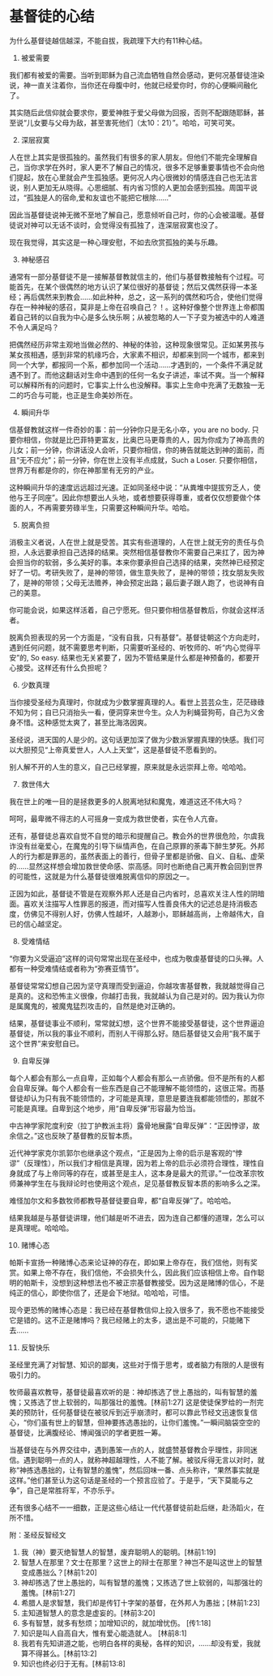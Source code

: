 # 基督徒的心结

为什么基督徒越信越深，不能自拔，我疏理下大约有11种心结。


1. 被爱需要

我们都有被爱的需要。当听到耶稣为自己流血牺牲自然会感动，更何况基督徒渲染说，神一直关注着你，当你还在母腹中时，他就已经爱你时，你的心便瞬间融化了。

其实随后此信仰就会要求你，要爱神胜于爱父母做为回报，否则不配跟随耶稣，甚至说“儿女要与父母为敌，甚至害死他们（太10：21）”。哈哈，可笑可笑。


2. 深层寂寞

人在世上其实是很孤独的。虽然我们有很多的家人朋友。但他们不能完全理解自己，当你求学在外时，家人更不了解自己的情况，很多不足够重要事情也不会向他们提起，放在心里就会产生孤独感。更何况人内心很微妙的情感连自己也无法言说，别人更加无从晓得。心思细腻、有内省习惯的人更加会感到孤独。周国平说过，“孤独是人的宿命,爱和友谊也不能把它根除……”

因此当基督徒说神无微不至地了解自己，愿意倾听自己时，你的心会被温暖。基督徒说对神可以无话不谈时，会觉得没有孤独了，连深层寂寞也没了。

现在我觉得，其实这是一种心理安慰，不如去欣赏孤独的美与乐趣。


3. 神秘感召

通常有一部分基督徒不是一接解基督教就信主的，他们与基督教接触有个过程。可能首先，在某个很偶然的地方认识了某位很好的基督徒；然后又偶然获得一本圣经；再后偶然来到教会……如此种种，总之，这一系列的偶然和巧合，使他们觉得存在一种神秘的感召，莫非是上帝在召唤自己？！。这种好像整个世界连上帝都围着自己转的以自我为中心是多么快乐啊；从被忽略的人一下子变为被选中的人难道不令人满足吗？

把偶然经历非常主观地当做必然的、神秘的体验，这种现象很常见。正如某男孩与某女孩相遇，感到非常的机缘巧合，大家素不相识，却都来到同一个城市，都来到同一个大学，都报同一个系，都参加同一个活动……才遇到的，一个条件不满足就遇不到了。而他这翻话对生命中遇到的任何一名女子讲述，率试不爽。当一个解释可以解释所有的问题时，它事实上什么也没解释。事实上生命中充满了无数独一无二的巧合与可能，也正是生命美妙所在。


4. 瞬间升华

信基督教就这样一件奇妙的事：前一分钟你只是无名小卒，you are no body. 只要你相信，你就是比巴菲特更富友，比奥巴马更尊贵的人，因为你成为了神高贵的儿女；前一分钟，你讲话没人会听，只要你相信，你的祷告就能达到神的面前，而且“无不应允”；前一分钟，你在世上没有半点成就，Such a Loser. 只要你相信，世界万有都是你的，你在神那里有无穷的产业。

这种瞬间升华的速度远远超过光速。正如同圣经中说：“从粪堆中提拔穷乏人，使他与王子同座”。因此你想要出人头地，或者想要获得尊重，或者仅仅想要做个体面的人，不再需要劳碌半生，只需要这种瞬间升华。哈哈。


5. 脱离负担

消极主义者说，人在世上就是受苦。其实有些道理的，人在世上就无穷的责任与负担，人永远要承担自己选择的结果。突然相信基督教你不需要自己来扛了，因为神会担当你的软弱，多么美好的事。本来你要承担自己选择的结果，突然神已经预定好了一切。考研失败了，是神的带领，做生意失败了，是神的带领；找女朋友失败了，是神的带领；父母无法赡养，神会预定出路；最后妻子跟人跑了，也说神有自己的美意。

你可能会说，如果这样活着，自己宁愿死。但只要你相信基督教后，你就会这样活者。

脱离负担表现的另一个方面是，“没有自我，只有基督”。基督徒朝这个方向走时，遇到任何问题，就不需要思考判断，只需要听圣经的、听牧师的、听“内心觉得平安”的, So easy. 结果也无关紧要了，因为不管结果是什么都是神预备的，都要开心接受。这样还有什么负担呢？


6. 少数真理

当你接受圣经为真理时，你就成为少数掌握真理的人。看世上芸芸众生，茫茫碌碌不知为何；自已只消抬头一看，便洞穿来世今生。众人为利蝇营狗苟，自己为义舍身不惜。这种感觉太爽了，甚至比海洛因爽。

圣经说，进天国的人是少的。这句话更加深了做为少数派掌握真理的快感。我们可以大胆预见“上帝真爱世人，人人上天堂”，这是基督徒不愿看到的。

别人解不开的人生的意义，自己已经掌握，原来就是永远崇拜上帝。哈哈哈。


7. 救世伟大

我在世上的唯一目的是拯救更多的人脱离地狱和魔鬼，难道这还不伟大吗？

呵呵，最卑微不得志的人可摇身一变成为救世使者，实在令人亢奋。

还有，基督徒总喜欢自觉不自觉的暗示和提醒自己。教会外的世界很危险，尔虞我诈没有丝毫爱心，在魔鬼的引导下纵情声色，在自己原罪的荼毒下醉生梦死。外邦人的行为都是罪恶的，虽然表面上的善行，但骨子里都是骄傲、自义、自私、虚荣的……显然这样想会增加救世使命感、崇高感。同时也断绝自己离开教会回到世界的可能性，这就是为什么基督徒很难脱离信仰的原因之一。

正因为如此，基督徒不管是在观察外邦人还是自己内省时，总喜欢关注人性的阴暗面。喜欢关注描写人性罪恶的报道，而对描写人性善良伟大的记述总是持消极态度，仿佛见不得别人好，仿佛人性越坏，人越渺小，耶稣越高尚，上帝越伟大，自已的信心越坚定。


8. 受难情结

“你要为义受逼迫”这样的词句常常出现在圣经中，也成为敬虔基督徒的口头禅。人都有一种受难情结或者称为“弥赛亚情节”。

基督徒常常幻想自己因为坚守真理而受到逼迫，你越攻害基督教，我就越觉得自己是真的。这和恐怖主义很像，你越打击我，我就越认为自己是对的。因为我认为你是属魔鬼的，被魔鬼猛烈攻击的，自然是绝对正确的。

结果，基督徒事业不顺利，常常就幻想，这个世界不能接受基督徒，这个世界逼迫基督徒，所以我的事业不顺利，而别人干得那么好。随后基督徒又会用“我不属于这个世界”来安慰自已。


9. 自卑反弹

每个人都会有那么一点自卑，正如每个人都会有那么一点骄傲。但不是所有的人都会自卑反弹。每个人都会有一些东西是自己不能理解不能领悟的，这很正常。而基督徒却认为只有我不能领悟的，才可能是真理，意思是要连我都能领悟的，那就不可能是真理。自卑到这个地步，用“自卑反弹”形容最为恰当。

中古神学家陀度利安（拉丁护教派主将）露骨地展露“自卑反弹”：“正因悖谬，故余信之。”这也反映了基督教的反智本质。

近代神学家克尔凯郭尔也继承这个观点，“正是因为上帝的启示是客观的“悖谬”（反理性），所以我们才相信是真理，因为若上帝的启示必须符合理性，理性自身就成了与上帝同等的存在，或甚至是主人，这本身是最大的荒谬。”一位改革宗牧师兼神学生在与我辩论时也使用这个观点，足见基督教反智本质的影响多么之深。

难怪加尔文和多数牧师都教导基督徒要自卑，都“自卑反弹”了。哈哈哈。

结果我越是与基督徒讲理，他们越是听不进去，因为连自己都懂的道理，怎么可以是真理呢。哈哈哈。


10. 赌博心态

帕斯卡宣扬一种赌博心态来论证神的存在，即如果上帝存在，我们信他，则有奖赏。如果上帝不存在，我们信他，不会损失什么，因此我们应该相信上帝。自作聪明的帕斯卡，没想到这种想法也不被正宗基督教接受。因为这是赌博的信心，不是纯正的信心，即使你信了，还是会下地狱。哈哈哈，可惜。

现今更恐怖的赌博心态是：我已经在基督教信仰上投入很多了，我不愿也不能接受它是错的。这不正是赌博吗？我已经赌上的太多，退出是不可能的，只能赌下去……


11. 反智快乐

圣经里充满了对智慧、知识的鄙夷，这些对于惰于思考，或者脑力有限的人是很有吸引力的。

牧师最喜欢教导，基督徒最喜欢听的是：神却拣选了世上愚拙的，叫有智慧的羞愧；又拣选了世上软弱的，叫那强壮的羞愧。[林前1:27] 这是使徒保罗给的一剂完美的预防针，任何基督徒在被驳斥到近乎崩溃时，都可以靠此节经文迅速恢复信心，“你们虽有世上的智慧，但神要拣选愚拙的，让你们羞愧。”一瞬间脑袋空空的基督徒，比满腹经论、博闻强识的学者更胜一筹。

当基督徒在与外界交往中，遇到愚笨一点的人，就盛赞基督教合乎理性，非同迷信。遇到聪明一点的人，就称神超越理性，人不能了解。被驳斥得无言以对时，就称“神拣选愚拙的，让有智慧的羞愧”，然后回味一番、点头称许，“果然事实就是这样。”他们甚至认为这句话是圣经的一个预言应验了。于是乎，“天下莫能与之争”，自己是常胜将军，不亦乐乎。

还有很多心结不一一细数，正是这些心结让一代代基督徒前赴后继，赴汤蹈火，在所不惜。



附：圣经反智经文

1. 我（神）要灭绝智慧人的智慧，废弃聪明人的聪明。[林前1:19]
2. 智慧人在那里？文士在那里？这世上的辩士在那里？神岂不是叫这世上的智慧变成愚拙么？[林前1:20]
3. 神却拣选了世上愚拙的，叫有智慧的羞愧；又拣选了世上软弱的，叫那强壮的羞愧。[林前1:27]
4. 希腊人是求智慧，我们却是传钉十字架的基督，在外邦人为愚拙；[林前1:23]
5. 主知道智慧人的意念是虚妄的。[林前3:20]
6. 多有智慧，就多有愁烦；加增知识的，就加增忧伤。 [传1:18]
7. 知识是叫人自高自大，惟有爱心能造就人。 [林前8:1]
8. 我若有先知讲道之能，也明白各样的奥秘，各样的知识，……却没有爱，我就算不得甚么。[林前13:2]
9. 知识也终必归于无有。[林前13:8]

